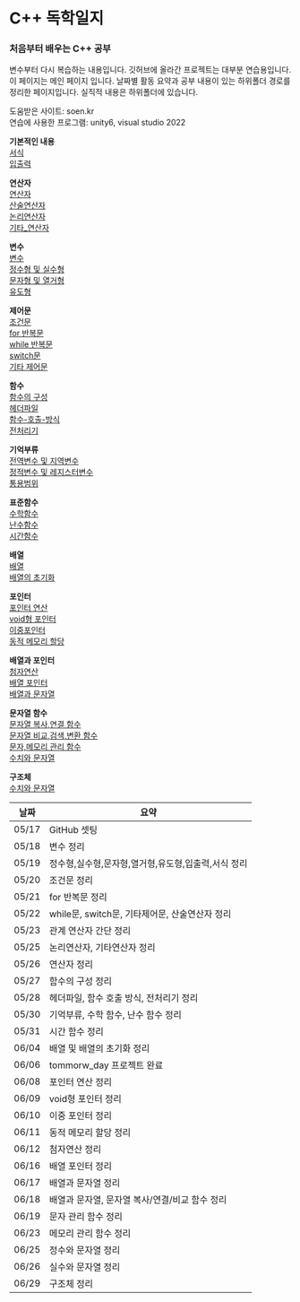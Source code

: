 # C++ 독학일지
### 처음부터 배우는 C++ 공부
변수부터 다시 복습하는 내용입니다. 깃허브에 올라간 프로젝트는 대부분 연습용입니다.   
이 페이지는 메인 페이지 입니다. 날짜별 활동 요약과 공부 내용이 있는 하위폴더 경로를 정리한 페이지입니다. 실직적 내용은 하위폴더에 있습니다.  

도움받은 사이트: soen.kr  
연습에 사용한 프로그램: unity6, visual studio 2022    
  
**기본적인 내용**  
[서식](./공부내용/서식.md)  
[입출력](./공부내용/입출력.md)  

**연산자**    
[연산자](./공부내용/연산자/연산자.md)  
[산술연산자](./공부내용/연산자/산술연산자.md)  
[논리연산자](./공부내용/연산자/논리연산자.md)  
[기타_연산자](./공부내용/연산자/기타_연산자.md)   

**변수**  
[변수](./공부내용/변수/변수.md)  
[정수형 및 실수형](./공부내용/변수/정수형_및_실수형.md)  
[문자형 및 열거형](./공부내용/변수/문자형_및_열거형.md)  
[유도형](./공부내용/변수/유도형.md)  

**제어문**  
[조건문](./공부내용/제어문/조건문.md)  
[for 반복문](./공부내용/제어문/for_반복문.md)  
[while 반복문](./공부내용/제어문/while_반복문.md)  
[switch문](./공부내용/제어문/switch문.md)  
[기타 제어문](./공부내용/제어문/기타-제어문.md)  

**함수**  
[함수의 구성](./공부내용/함수/함수_구성.md)  
[헤더파일](./공부내용/함수/헤더파일.md)  
[함수-호출-방식](./공부내용/함수/함수-호출-방식.md)  
[전처리기](./공부내용/함수/전처리기.md)  

**기억부류**  
[전역변수 및 지역변수](./공부내용/기억부류/전역변수-지역변수.md)  
[정적변수 및 레지스터변수](./공부내용/기억부류/정적변수-레지스터변수.md)  
[통용범위](./공부내용/기억부류/통용범위.md)  

**표준함수**   
[수학함수](./공부내용/표준함수/수학함수.md)  
[난수함수](./공부내용/표준함수/난수함수.md)  
[시간함수](./공부내용/표준함수/시간함수.md)  

**배열**  
[배열](./공부내용/배열/배열.md)  
[배열의 초기화](./공부내용/배열/배열의_초기화.md)  

**포인터**  
[포인터 연산](./공부내용/포인터/포인터_연산.md)  
[void형 포인터](./공부내용/포인터/void형_포인터.md)  
[이중포인터](./공부내용/포인터/이중포인터.md)  
[동적 메모리 할당](./공부내용/포인터/동적_메모리_할당.md)  

**배열과 포인터**  
[첨자연산](./공부내용/배열과_포인터/첨자연산.md)  
[배열 포인터](./공부내용/배열과_포인터/배열_포인터.md)  
[배열과 문자열](./공부내용/배열과_포인터/배열과_문자열.md)  

**문자열 함수**  
[문자열 복사,연결 함수](./공부내용/문자열_함수/문자열_복사,연결_함수.md)  
[문자열 비교,검색,변환 함수](./공부내용/문자열_함수/문자열_비교,검색,변환_함수.md)  
[문자,메모리 관리 함수](./공부내용/문자열_함수/문자,메모리_관리_함수.md)  
[수치와 문자열](./공부내용/문자열_함수/수치와_문자열.md)  

**구조체**  
[수치와 문자열](./공부내용/문자열_함수/수치와_문자열.md)  

| 날짜 | 요약 |
|------|------|
|05/17|GitHub 셋팅|
|05/18|변수 정리|
|05/19|정수형,실수형,문자형,열거형,유도형,입출력,서식 정리|
|05/20|조건문 정리|
|05/21|for 반복문 정리|
|05/22|while문, switch문, 기타제어문, 산술연산자 정리|
|05/23|관계 연산자 간단 정리|
|05/25|논리연산자, 기타연산자 정리|
|05/26|연산자 정리|
|05/27|함수의 구성 정리|
|05/28|헤더파일, 함수 호출 방식, 전처리기 정리|
|05/30|기억부류, 수학 함수, 난수 함수 정리|
|05/31|시간 함수 정리|
|06/04|배열 및 배열의 초기화 정리|
|06/06|tommorw_day 프로젝트 완료|
|06/08|포인터 연산 정리|
|06/09|void형 포인터 정리|
|06/10|이중 포인터 정리|
|06/11|동적 메모리 할당 정리|
|06/12|첨자연산 정리|
|06/16|배열 포인터 정리|
|06/17|배열과 문자열 정리|
|06/18|배열과 문자열, 문자열 복사/연결/비교 함수 정리|
|06/19|문자 관리 함수 정리|
|06/23|메모리 관리 함수 정리|
|06/25|정수와 문자열 정리|
|06/26|실수와 문자열 정리|
|06/29|구조체 정리|
